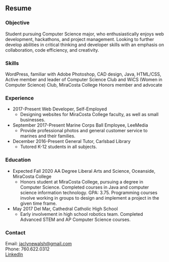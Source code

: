## Resume

### Objective

Student pursuing Computer Science major, who enthusiastically enjoys web
development, hackathons, and project management. Looking to further
develop abilities in critical thinking and developer skills with an emphasis on
collaboration, code efficiency, and creativity.

### Skills

WordPress, familiar with Adobe Photoshop, CAD design, Java, HTML/CSS,
Active member and leader of Computer Science Club and WiCS (Women in
Computer Science) Club, MiraCosta College Honors member and advocate

### Experience 

* 2017-Present Web Developer, Self-Employed
    * Designing websites for MiraCosta College faculty, as well as small businesses.
* September 2017-Present Marine Corps Ball Employee, LeeMedia
    * Provide professional photos and general customer service to marines and their families.
* December 2016-Present General Tutor, Carlsbad Library
    * Tutored K-12 students in all subjects.

### Education

* Expected Fall 2020 AA Degree Liberal Arts and Science, Oceanside, MiraCosta College
     * Honors student at MiraCosta College, pursuing a degree in Computer Science. Completed courses in Java and computer science information technology. GPA: 3.75. Programming courses involve working in groups to design and implement a project in the given time frame.
* May 2017 Del Mar, Cathedral Catholic High School
    * Early involvement in high school robotics team. Completed Advanced STEM and AP Computer Science courses.

### Contact 

Email: jaclynewalsh@gmail.com<br/>
Phone: 760.622.0312<br/>
[LinkedIn](https://www.linkedin.com/in/jaclynewalsh/)

